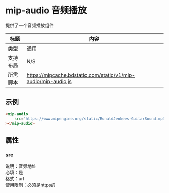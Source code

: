 # mip-audio 音频播放

提供了一个音频播放组件

标题|内容
----|----
类型|通用
支持布局| N/S
所需脚本|https://mipcache.bdstatic.com/static/v1/mip-audio/mip-audio.js

## 示例

``` html
<mip-audio 
    src="https://www.mipengine.org/static/RonaldJenkees-GuitarSound.mp3"
></mip-audio>
```

## 属性

### src

说明：音频地址  
必填：是  
格式：url  
使用限制：必须是https的
